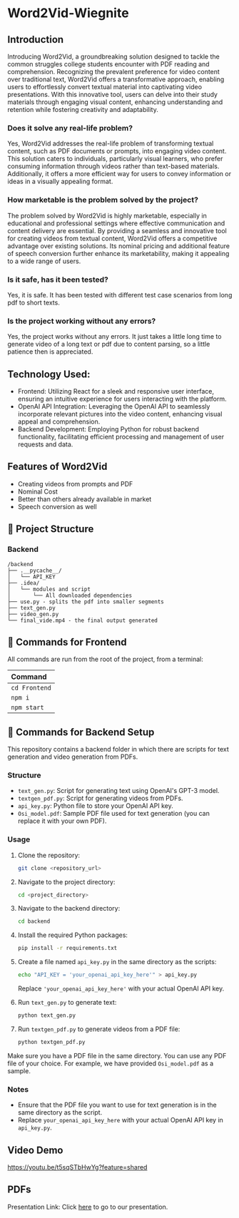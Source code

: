 # Word2Vid-Wiegnite
## Introduction
Introducing Word2Vid, a groundbreaking solution designed to tackle the common struggles college students encounter with PDF reading and comprehension. Recognizing the prevalent preference for video content over traditional text, Word2Vid offers a transformative approach, enabling users to effortlessly convert textual material into captivating video presentations. With this innovative tool, users can delve into their study materials through engaging visual content, enhancing understanding and retention while fostering creativity and adaptability.

### Does it solve any real-life problem?
Yes, Word2Vid addresses the real-life problem of transforming textual content, such as PDF documents or prompts, into engaging video content. This solution caters to individuals, particularly visual learners, who prefer consuming information through videos rather than text-based materials. Additionally, it offers a more efficient way for users to convey information or ideas in a visually appealing format.
### How marketable is the problem solved by the project?
The problem solved by Word2Vid is highly marketable, especially in educational and professional settings where effective communication and content delivery are essential. By providing a seamless and innovative tool for creating videos from textual content, Word2Vid offers a competitive advantage over existing solutions. Its nominal pricing and additional feature of speech conversion further enhance its marketability, making it appealing to a wide range of users.
### Is it safe, has it been tested?
Yes, it is safe. It has been tested with different test case scenarios from long pdf to short texts.
### Is the project working without any errors?
Yes, the project works without any errors. It just takes a little long time to generate video of a long text or pdf due to content parsing, so a little patience then is appreciated.

## Technology Used:
* Frontend: Utilizing React for a sleek and responsive user interface, ensuring an intuitive experience for users interacting with the platform.
* OpenAI API Integration: Leveraging the OpenAI API to seamlessly incorporate relevant pictures into the video content, enhancing visual appeal and comprehension.
* Backend Development: Employing Python for robust backend functionality, facilitating efficient processing and management of user requests and data.


## Features of Word2Vid
* Creating videos from prompts and PDF
* Nominal Cost
* Better than others already available in market 
* Speech conversion as well
## 🚀 Project Structure 


### Backend

```
/backend
├── .__pycache__/
│   └── API_KEY
├── .idea/
│   └── modules and script
│   	└── All downloaded dependencies
├── use.py - splits the pdf into smaller segments	
├── text_gen.py
├── video_gen.py
└── final_vide.mp4 - the final output generated
```
## 🧞 Commands for Frontend

All commands are run from the root of the project, from a terminal:

| Command                |
| :--------------------- | 
| `cd Frontend`          | 
| `npm i`                | 
| `npm start`            |

## 🧞  Commands for Backend Setup

This repository contains a backend folder in which there are scripts for text generation and video generation from PDFs.

### Structure

- `text_gen.py`: Script for generating text using OpenAI's GPT-3 model.
- `textgen_pdf.py`: Script for generating videos from PDFs.
- `api_key.py`: Python file to store your OpenAI API key.
- `Osi_model.pdf`: Sample PDF file used for text generation (you can replace it with your own PDF).

### Usage

1. Clone the repository:

    ```bash
    git clone <repository_url>
    ```

2. Navigate to the project directory:

    ```bash
    cd <project_directory>
    ```
2. Navigate to the backend directory:

    ```bash
    cd backend
    ```
3. Install the required Python packages:

    ```bash
    pip install -r requirements.txt
    ```

4. Create a file named `api_key.py` in the same directory as the scripts:

    ```bash
    echo "API_KEY = 'your_openai_api_key_here'" > api_key.py
    ```

    Replace `'your_openai_api_key_here'` with your actual OpenAI API key.

5. Run `text_gen.py` to generate text:

    ```bash
    python text_gen.py
    ```

6. Run `textgen_pdf.py` to generate videos from a PDF file:

    ```bash
    python textgen_pdf.py
    ```

Make sure you have a PDF file in the same directory. You can use any PDF file of your choice. For example, we have provided `Osi_model.pdf` as a sample.

### Notes

- Ensure that the PDF file you want to use for text generation is in the same directory as the script.
- Replace `your_openai_api_key_here` with your actual OpenAI API key in `api_key.py`.


## Video Demo
https://youtu.be/t5sqSTbHwYg?feature=shared

## PDFs
Presentation Link: Click [here](https://drive.google.com/file/d/1srPsmxxqm_-lnSIsVWTjz744kqfBwJo4/view?usp=sharing) to go to our presentation.



